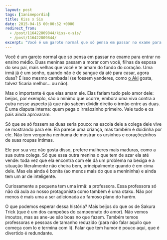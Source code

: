 ```yaml
---
layout: post
tags: [1animepordia]
title: Kiss x Sis
date: 2015-04-15 00:00:52 +0000
redirect_from:
  - /post/116422809844/kiss-x-sis/
  - /post/116422809844/
excerpt: "Você é um garoto normal que só pensa em passar no exame para entrar no ensino médio e duas meninas passam a morar com você, filhas da esposa do seu pai, mais velhas que você e te amam do fundo do coração..."
---
```


Você é um garoto normal que só pensa em passar no exame para entrar no
ensino médio. Duas meninas passam a morar com você, filhas da esposa do
seu pai, mais velhas que você e te amam do fundo do coração. Uma irmã já
é um sonho, quando não é de sangue dá até para casar, agora duas? É isso
mesmo cambada! (se fossem yanderes, como [o
Aki](https://myanimelist.net/character/105173/Tomoya_Aki) gosta, talvez
ficaria melhor… ou não).

Mas o importante é que elas amam ele. Elas fariam tudo pelo amor dele:
beijos, por exemplo, são o mínimo que ocorre, embora uma viva contra a
outra nesse aspecto já que não sabem dividir direito o irmão entre as
duas. É uma disputa interna: quem pega o irmãozinho primeiro. Vale tudo
e os pais ainda aprovaram.

Só que se só fossem as duas seria pouco: na escola dele a colega dele
vive se mostrando para ele. Ela parece uma criança, mas também é
doidinha por ele. Não tem vergonha nenhuma de mostrar os ursinhos e
coraçõezinhos de suas roupas íntimas.

Ele por sua vez não gosta disso, prefere mulheres mais maduras, como a
sua outra colega. Só que essa outra menina o que tem de azar ela até
vende: toda vez que ela encontra com ele dá um problema na bexiga e a
situação literalmente não cheira bem, principalmente quando é em cima
dele. Mas ela ainda é bonita (ao menos mais do que a menininha) e ainda
tem um ar de inteligente.

Curiosamente a pequena tem uma irmã: a professora. Essa professora só
não dá aula ao nosso protagonista como também é uma otaku. Não por menos
é mais uma a ser adicionada ao famoso plano do harém.

O que podemos esperar dessa história? Mais beijos do que os de Sakura
Trick (que é um dos campeões do campeonato do amor). Não vemos imoutos,
mas as ane-ue são boas no que fazem. Também temos professoras e pessoas
de tamanho reduzido (para não falar aquilo que começa com lo e termina
com li). Falar que tem humor é pouco aqui, que é divertido é
redundante.


